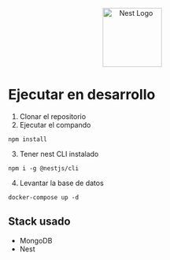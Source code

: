 <p align="center">
  <a href="http://nestjs.com/" target="blank"><img src="https://nestjs.com/img/logo-small.svg" width="120" alt="Nest Logo" /></a>
</p>

# Ejecutar en desarrollo

1. Clonar el repositorio
2. Ejecutar el compando 
```
npm install
```
3. Tener nest CLI instalado

```
npm i -g @nestjs/cli
```

4. Levantar la base de datos

```
docker-compose up -d
```


## Stack usado 
* MongoDB
* Nest